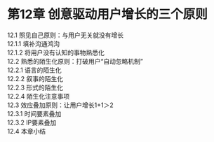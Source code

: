 # 第12章 创意驱动用户增长的三个原则  

12.1 照见自己原则：与用户无关就没有增长  
12.1.1 填补沟通鸿沟  
12.1.2 将用户没有认知的事物熟悉化  
12.2 熟悉的陌生化原则：打破用户“自动忽略机制”  
12.2.1 语言的陌生化  
12.2.2 叙事的陌生化  
12.2.3 形式的陌生化  
12.2.4 陌生化注意事项  
12.3 效应叠加原则：让用户增长1+1＞2  
12.3.1 时间要素叠加  
12.3.2 IP要素叠加  
12.4 本章小结  

